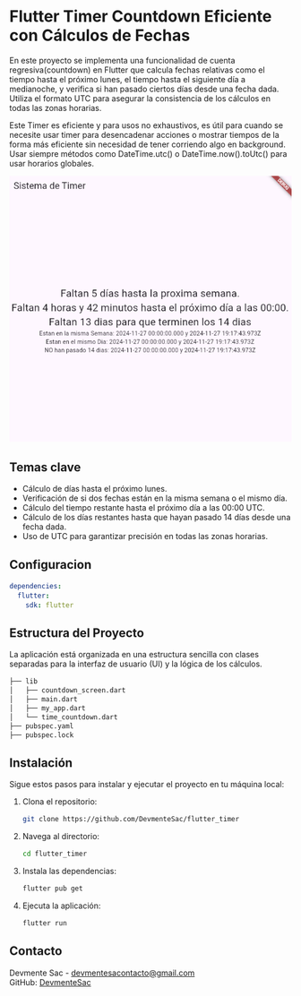 # Flutter Timer Countdown Eficiente con Cálculos de Fechas

En este proyecto se implementa una funcionalidad de cuenta regresiva(countdown) en Flutter que calcula fechas relativas como el tiempo hasta el próximo lunes, el tiempo hasta el siguiente día a medianoche, y verifica si han pasado ciertos días desde una fecha dada. Utiliza el formato UTC para asegurar la consistencia de los cálculos en todas las zonas horarias. 

Este Timer es eficiente y para usos no exhaustivos, es útil para cuando se necesite usar timer para desencadenar acciones o mostrar tiempos de la forma más eficiente sin necesidad de tener corriendo algo en background. Usar siempre métodos como DateTime.utc() o DateTime.now().toUtc() para usar horarios globales.

![Screen Timer](/assets/Captura.PNG)

## Temas clave
- Cálculo de días hasta el próximo lunes.
- Verificación de si dos fechas están en la misma semana o el mismo día.
- Cálculo del tiempo restante hasta el próximo día a las 00:00 UTC.
- Cálculo de los días restantes hasta que hayan pasado 14 días desde una fecha dada.
- Uso de UTC para garantizar precisión en todas las zonas horarias.

## Configuracion
```yaml
dependencies:
  flutter:
    sdk: flutter
```
## Estructura del Proyecto
La aplicación está organizada en una estructura sencilla con clases separadas para la interfaz de usuario (UI) y la lógica de los cálculos.


```plaintext
├── lib
│   ├── countdown_screen.dart
│   ├── main.dart
│   ├── my_app.dart
│   └── time_countdown.dart
├── pubspec.yaml
├── pubspec.lock
```


## Instalación
Sigue estos pasos para instalar y ejecutar el proyecto en tu máquina local:


1. Clona el repositorio:


   ```bash
   git clone https://github.com/DevmenteSac/flutter_timer
    ```


2. Navega al directorio:


    ```bash
    cd flutter_timer
    ```


3. Instala las dependencias:


    ```bash
    flutter pub get
    ```


4. Ejecuta la aplicación:


    ```bash
    flutter run
    ```


## Contacto
Devmente Sac - [devmentesacontacto@gmail.com](mailto:devmentesacontacto@gmail.com)  
GitHub: [DevmenteSac](https://github.com/DevmenteSac)